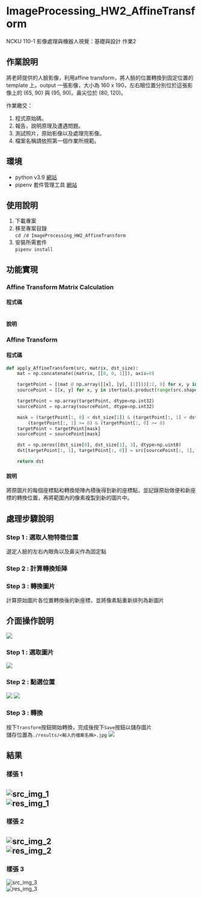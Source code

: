 # ImageProcessing_HW2_AffineTransform
NCKU 110-1 影像處理與機器人視覺：基礎與設計 作業2


## 作業說明
將老師提供的人臉影像，利用affine transform，將人臉的位置轉換到固定位置的 template 上。output 一張影像，大小為 160 x 190，左右眼位置分別位於這張影像上的 (65, 90) 與 (95, 90)。鼻尖位於 (80, 120)。

作業繳交：
1. 程式原始碼。
2. 報告，說明原理及遭遇問題。
3. 測試照片，原始影像以及處理完影像。
4. 檔案名稱請依照第一個作業所規範。


## 環境
- python v3.9 [網站](https://pipenv-fork.readthedocs.io/en/latest/)
- pipenv 套件管理工具 [網站](https://pipenv-fork.readthedocs.io/en/latest/) 

## 使用說明
1. 下載專案
2. 移至專案目錄\
`cd /d ImageProcessing_HW2_AffineTransform`
2. 安裝所需套件\
`pipenv install`

## 功能實現
### Affine Transform Matrix Calculation
#### 程式碼
```python

```
#### 說明

### Affine Transform
#### 程式碼
```python
def apply_AffineTransform(src, matrix, dst_size):
    mat = np.concatenate((matrix, [[0, 0, 1]]), axis=0)

    targetPoint = [(mat @ np.array([[x], [y], [1]]))[:2, 0] for x, y in itertools.product(range(src.shape[1]), range(src.shape[0]))]
    sourcePoint = [[x, y] for x, y in itertools.product(range(src.shape[1]), range(src.shape[0]))]

    targetPoint = np.array(targetPoint, dtype=np.int32)
    sourcePoint = np.array(sourcePoint, dtype=np.int32)

    mask = (targetPoint[:, 0] < dst_size[1]) & (targetPoint[:, 1] < dst_size[0]) & \
        (targetPoint[:, 1] >= 0) & (targetPoint[:, 0] >= 0)
    targetPoint = targetPoint[mask]
    sourcePoint = sourcePoint[mask]

    dst = np.zeros([dst_size[0], dst_size[1], 3], dtype=np.uint8)
    dst[targetPoint[:, 1], targetPoint[:, 0]] = src[sourcePoint[:, 1], sourcePoint[:, 0]]

    return dst
```
#### 說明
將原圖片的每個座標點和轉換矩陣內積後得到新的座標點，並記錄原始做便和新座標的轉換位置，再將範圍內的像素複製到新的圖片中。

## 處理步驟說明
### Step 1 : 選取人物特徵位置
選定人臉的左右內眼角以及鼻尖作為固定點

### Step 2 : 計算轉換矩陣


### Step 3 : 轉換圖片
計算原始圖片各位置轉換後的新座標，並將像素點重新排列為新圖片

## 介面操作說明
![](./img/使用介面.jpg)
### Step 1 : 選取圖片
![](./img/選擇相片.jpg)
### Step 2 : 點選位置
![](./img/點選位置.jpg)
![](./img/點選完成.jpg)
### Step 3 : 轉換
按下`Transform`按鈕開始轉換，完成後按下`Save`按鈕以儲存圖片  
儲存位置為`./results/<輸入的檔案名稱>.jpg`
![](./img/轉換完成.jpg)

## 結果
### 樣張 1
![src_img_1](./source/s1.jpg)  
![res_img_1](./results/s1.jpg)
---
### 樣張 2
![src_img_2](./source/s2.bmp)  
![res_img_2](./results/s2.jpg)
---
### 樣張 3
![src_img_3](./source/s3.jpg)  
![res_img_3](./results/s3.jpg)
